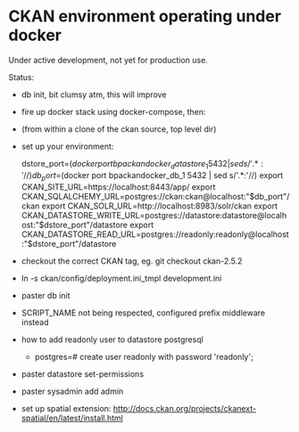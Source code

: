 # CKAN environment operating under docker

Under active development, not yet for production use.


Status:

 - db init, bit clumsy atm, this will improve
 - fire up docker stack using docker-compose, then:
 - (from within a clone of the ckan source, top level dir)
 - set up your environment:

     dstore_port=$(docker port bpackandocker_datastore_1 5432 | sed s/'.*:'//)
     db_port=$(docker port bpackandocker_db_1 5432 | sed s/'.*:'//)
     export CKAN_SITE_URL=https://localhost:8443/app/
     export CKAN_SQLALCHEMY_URL=postgres://ckan:ckan@localhost:"$db_port"/ckan
     export CKAN_SOLR_URL=http://localhost:8983/solr/ckan
     export CKAN_DATASTORE_WRITE_URL=postgres://datastore:datastore@localhost:"$dstore_port"/datastore
     export CKAN_DATASTORE_READ_URL=postgres://readonly:readonly@localhost:"$dstore_port"/datastore

 - checkout the correct CKAN tag, eg. git checkout ckan-2.5.2
 - ln -s ckan/config/deployment.ini_tmpl development.ini
 - paster db init
 - SCRIPT_NAME not being respected, configured prefix middleware instead
 - how to add readonly user to datastore postgresql
   - postgres=# create user readonly with password 'readonly';
 - paster datastore set-permissions
 - paster sysadmin add admin
 - set up spatial extension: http://docs.ckan.org/projects/ckanext-spatial/en/latest/install.html
